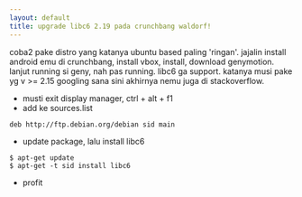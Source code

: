 ```yaml
---
layout: default
title: upgrade libc6 2.19 pada crunchbang waldorf!
---
```

coba2 pake distro yang katanya ubuntu based paling 'ringan'.
jajalin install android emu di crunchbang, install vbox, install, download genymotion.
lanjut running si geny, nah pas running. libc6 ga support. katanya musi pake yg v >= 2.15
googling sana sini akhirnya nemu juga di stackoverflow.  


 * musti exit display manager, ctrl + alt + f1
 * add ke sources.list


```
deb http://ftp.debian.org/debian sid main
```


 * update package, lalu install libc6 


```
$ apt-get update
$ apt-get -t sid install libc6
```
 * profit
